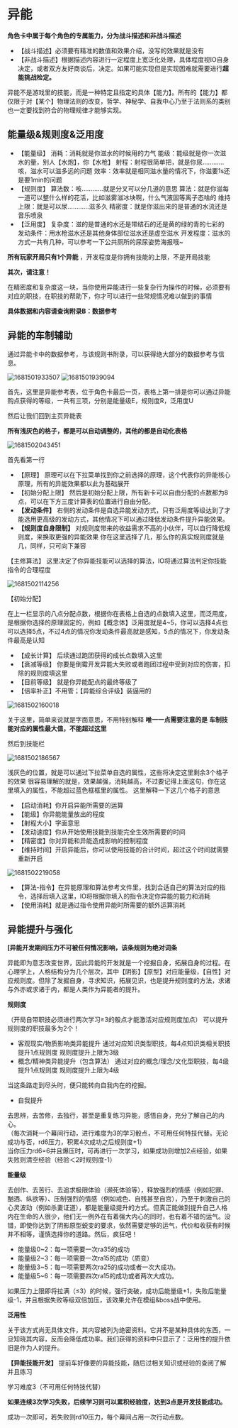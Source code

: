 # 异能

**角色卡中属于每个角色的专属能力，分为战斗描述和非战斗描述**

- 【战斗描述】必须要有精准的数值和效果介绍，没写的效果就是没有
- 【非战斗描述】根据描述内容进行一定程度上宽泛化处理，具体程度视IO自身决定，或者双方友好商谈后，决定。如果可能实现但是实现困难就需要进行**超能挑战检定。**

异能不是游戏里的技能，而是一种特定且指定的具体【能力】。所有的【能力】都仅限于对【某个】物理法则的改变，哲学、神秘学、自我中心乃至于法则系的类别也一定要找到符合的物理规律才能够实现。

## 能量级&规则度&泛用度

- 【能量级】
  消耗：消耗就是你滋水的时候用的力气
  能级：能级就是你一次滋水的量，别人【水炮】，你【水枪】
  射程：射程很简单把，就是你尿…………咳，滋水可以滋多远的问题
  效率：效率就是相同滋水量的情况下，你滋要1s还是要1min的问题
- 【规则度】
  算法数：咳…………就是分叉可以分几道的意思
  算法：就是你滋每一道可以整什么样的花活，比如滋雾滋冰块啊，什么气液固等离子态啥的
  维持上限：就是可以尿…………滋多久
  精密度：就是你滋出来的是普通的水流还是音乐喷泉
- 【泛用度】
  复杂度：滋的是普通的水还是带结石的还是黄的绿的青的七彩的
  发动条件：用水枪滋水还是其他身体部位滋水还是虚空滋水
  开发程度：滋水的方式一共有几种，可以参考一下公共厕所的尿尿姿势海报哦~

 **所有玩家开局只有1个异能** ，开发程度是你拥有技能的上限，不是开局技能

**其次，请注意！**

在精密度和复杂度这一块，当你使用异能进行一些复杂行为操作的时候，必须要有对应的职技，在职技的帮助下，你才可以进行一些常规情况难以做到的事情

**具体数据和内容请查询附录B：数据参考**

## 异能的车制辅助

通过异能卡中的数据参考，与该规则书附录，可以获得绝大部分的数据参考与信息。

![1681501933507](../public/image/命运无常异能世界规则书/1681501933507.png)
![1681501939094](../public/image/命运无常异能世界规则书/1681501939094.png)

首先，这里是异能参考表，位于角色卡最后一页，表格上第一排是你可以通过异能购点获得的等级，一共有三项，分别是能量级E，规则度R，泛用度U

然后让我们回到主页异能表

**所有浅灰色的格子，都是可以自动调整的，其他的都是自动化表格**

![1681502043451](../public/image/命运无常异能世界规则书/1681502043451.png)

首先看第一行

- 【原理】
  原理可以在下拉菜单找到你之前选择的原理，这个代表你的异能核心原理，所有的异能效果都以此为基础展开
- 【初始分配上限】
  然后是初始分配上限，所有新卡可以自由分配的点数都为8点，可以在下方三度计算表的位置进行自由分配。
- **【发动条件】**
  右侧的发动条件是自选异能发动方式，只有泛用度等级达到了才能选用更高级的发动方式，其他情况下可以通过降低发动条件提升异能效果。
- **【规则度自身限制】**
  对规则度带来的收益需求不高的小伙伴，可以自行降低规则度，来换取更强的异能效果
  你在这里选择了几，那么你的真实规则度就是几，同样，只可向下兼容

【主修算法】
这里决定了你异能技能可以选择的算法，IO将通过算法判定你技能指令的合理程度

![1681502114256](../public/image/命运无常异能世界规则书/1681502114256.png)

【初始分配】

在上一栏显示的八点分配点数，根据你在表格上自选的点数填入这里，而泛用度，是根据你选择的原理固定的，例如【概念体】泛用度就是4~5，你可以选择4点也可以选择5点，不过4点的情况你发动条件最高就是感知，5点的情况下，你发动条件最高是认知

- 【成长计算】
  后续通过跑团获得的成长点数填入这里
- 【衰减等级】
  你要是倒霉开发异能大失败或者跑团过程中受到对应的伤害，扣除的规则度填这里
- 【目前等级】
  就是你异能配点的最终等级了
- 【倍率补正】不用管；【异能综合评级】装逼用的

![1681502160018](../public/image/命运无常异能世界规则书/1681502160018.png)

关于这里，简单来说就是字面意思，不用特别解释
**唯一一点需要注意的是**
**车制技能对应的属性最大值，不能超过这里**

然后到技能栏

![1681502186567](../public/image/命运无常异能世界规则书/1681502186567.png)

浅灰色的位置，就是可以通过下拉菜单自选的属性，这些将决定这里剩余3个格子的效果
很容易理解的就是，效果越强，消耗越高，不过要记得上面这句，你在这里填入的属性，不能超过蓝色框框里的属性。
这里解释一下这几个格子的意思

- 【启动消耗】你开启异能所需要的运算
- 【能级】你异能能量放出的程度
- 【射程大小】字面意思
- 【发动速度】你从开始使用技能到技能完全生效所需要的时间
- 【精密度】你对异能和异能造成影响的控制程度
- 【维持时间】开启异能后，你可以使用技能的合计时间，超过这个时间就需要重新开启

![1681502219058](../public/image/命运无常异能世界规则书/1681502219058.png)

- 【算法-指令】在异能原理和算法参考文件里，找到合适自己的算法对应的指令，选择后填入这里，IO将根据你填入的指令决定你异能的能力和消耗
- 【使用消耗】就是通过指令使用异能时所需要的额外运算消耗

## 异能提升与强化

**[异能开发期间压力不可被任何情况影响，该条规则为绝对词条**

异能即为意志改变世界，因此异能的开发就是一个挖掘自身，拓展自身的过程。在心理学上，人格结构分为几个层次，其中【阴影】【原型】对应能量级，【自性】对应规则度。但除了发掘自身，寻求知识，拓展见识，也是提升规则度的方法，求诸与外亦或求诸于内，都是人类作为异能者的提升。

**规则度**

（开局自带职技必须进行两次学习≥3的骰点才能激活对应规则度加点）
可以提升规则度的职技最多为2个！

- 客观现实/物质影响类异能提升
  通过对应知识类型职技，每4点知识类相关职技提升1点规则度
  规则度提升上限为3级
- 概念/精神类异能提升（包含算法）
  通过对应的概念/理念/文化型职技，每4级提升1点规则度
  规则度提升上限为4级

当这条路走到尽头时，便只能转向自我内在的挖掘。

- 自我提升

去思辨，去苦修，去独行，甚至是重复练习异能，感悟自身，充分了解自己的内心。<br>
（每次消耗一个幕间行动，进行难度为3的学习骰点，不可用任何特技代替。无论成功与否，rd6压力，积累4次成功之后规则度+1）<br>
当你压力rd6=6并且爆压时，可再进行一次学习，如果成功则增加2点经验，如果失败则清空经验（经验＜2时规则度-1）<br>

**能量级**

去创作、去苦行、去追求极限体验（濒死体验等），释放强烈的情感（例如犯罪、酗酒、纵欲等）、压制强烈的情感（例如戒色、自残甚至自宫），乃至于刺激自己的心灵波动（例如杀妻证道），都是能量级提升的方式。但真正能做到提升自己人格内在生命的人很少，他们无一例外在有着强大内心的同时，也有着不错的运气。没错，即使你达到了阴影原型蜕变的要求，依然需要足够的运气，代价和收获有时候并不相等，谨慎选择你的道路。然后，疯狂吧！

- 能量级0~2：每一项需要一次ra35的成功
- 能量级2~3：每一项需要一次ra15的成功（质变）
- 能量级3~5：每一项需要两次ra25的成功或者一次大成功。
- 能量级5~6：每一项需要四次ra15的成功或者两次大成功。

如果压力上限即将拉满（≤3）的时候，强行突破，成功后能量级+1，失败后能量级-1，并且根据失败等级双倍加压，该效果允许在模组&boss战中使用。

**泛用性**

关于该方式尚无具体文件，其内容被列为绝密资料。它并不是某种具体的东西，一旦知晓其内容，反而会降低成功率。我们获得的资料中只显示了：泛用性的提升依旧是作为人的提升。

**【异能技能开发】**
提前车好像要的异能技能，随后过相关知识或经验的查阅了解并且练习

学习难度3（不可用任何特技代替）

**如果连续3次学习失败，后续学习则可以累积经验度，达到3点是开发技能成功。**

成功一次即可，若失败则rd10压力，每个幕间占用一次行动点数。